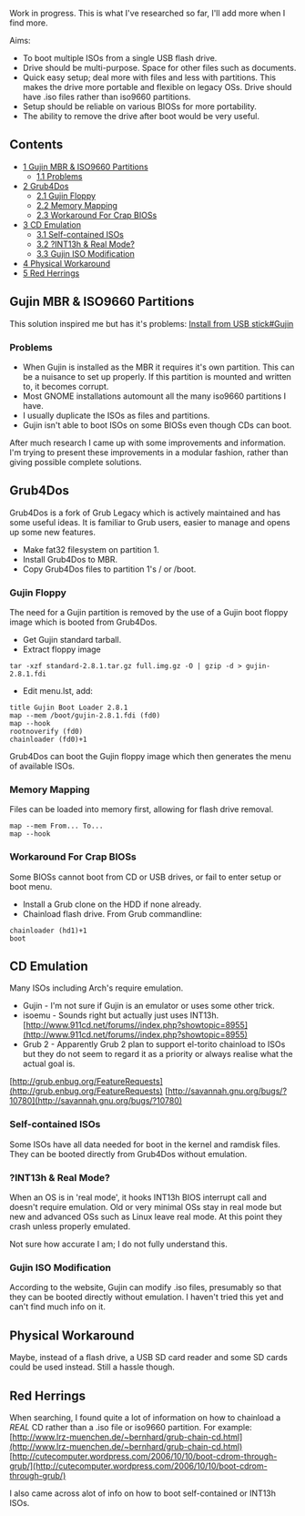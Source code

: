 Work in progress. This is what I've researched so far, I'll add more when I find more.

Aims:

*   To boot multiple ISOs from a single USB flash drive.
*   Drive should be multi-purpose. Space for other files such as documents.
*   Quick easy setup; deal more with files and less with partitions. This makes the drive more portable and flexible on legacy OSs. Drive should have .iso files rather than iso9660 partitions.
*   Setup should be reliable on various BIOSs for more portability.
*   The ability to remove the drive after boot would be very useful.

## Contents

*   [1 Gujin MBR & ISO9660 Partitions](#Gujin_MBR_.26_ISO9660_Partitions)
    *   [1.1 Problems](#Problems)
*   [2 Grub4Dos](#Grub4Dos)
    *   [2.1 Gujin Floppy](#Gujin_Floppy)
    *   [2.2 Memory Mapping](#Memory_Mapping)
    *   [2.3 Workaround For Crap BIOSs](#Workaround_For_Crap_BIOSs)
*   [3 CD Emulation](#CD_Emulation)
    *   [3.1 Self-contained ISOs](#Self-contained_ISOs)
    *   [3.2 ?INT13h & Real Mode?](#.3FINT13h_.26_Real_Mode.3F)
    *   [3.3 Gujin ISO Modification](#Gujin_ISO_Modification)
*   [4 Physical Workaround](#Physical_Workaround)
*   [5 Red Herrings](#Red_Herrings)

## Gujin MBR & ISO9660 Partitions

This solution inspired me but has it's problems: [Install from USB stick#Gujin](/index.php/Install_from_USB_stick#Gujin "Install from USB stick")

### Problems

*   When Gujin is installed as the MBR it requires it's own partition. This can be a nuisance to set up properly. If this partition is mounted and written to, it becomes corrupt.
*   Most GNOME installations automount all the many iso9660 partitions I have.
*   I usually duplicate the ISOs as files and partitions.
*   Gujin isn't able to boot ISOs on some BIOSs even though CDs can boot.

After much research I came up with some improvements and information. I'm trying to present these improvements in a modular fashion, rather than giving possible complete solutions.

## Grub4Dos

Grub4Dos is a fork of Grub Legacy which is actively maintained and has some useful ideas. It is familiar to Grub users, easier to manage and opens up some new features.

*   Make fat32 filesystem on partition 1.
*   Install Grub4Dos to MBR.
*   Copy Grub4Dos files to partition 1's / or /boot.

### Gujin Floppy

The need for a Gujin partition is removed by the use of a Gujin boot floppy image which is booted from Grub4Dos.

*   Get Gujin standard tarball.
*   Extract floppy image

```
tar -xzf standard-2.8.1.tar.gz full.img.gz -O | gzip -d > gujin-2.8.1.fdi

```

*   Edit menu.lst, add:

```
title Gujin Boot Loader 2.8.1
map --mem /boot/gujin-2.8.1.fdi (fd0)
map --hook
rootnoverify (fd0)
chainloader (fd0)+1

```

Grub4Dos can boot the Gujin floppy image which then generates the menu of available ISOs.

### Memory Mapping

Files can be loaded into memory first, allowing for flash drive removal.

```
map --mem From... To...
map --hook

```

### Workaround For Crap BIOSs

Some BIOSs cannot boot from CD or USB drives, or fail to enter setup or boot menu.

*   Install a Grub clone on the HDD if none already.
*   Chainload flash drive. From Grub commandline:

```
chainloader (hd1)+1
boot

```

## CD Emulation

Many ISOs including Arch's require emulation.

*   Gujin - I'm not sure if Gujin is an emulator or uses some other trick.
*   isoemu - Sounds right but actually just uses INT13h. [http://www.911cd.net/forums//index.php?showtopic=8955](http://www.911cd.net/forums//index.php?showtopic=8955)
*   Grub 2 - Apparently Grub 2 plan to support el-torito chainload to ISOs but they do not seem to regard it as a priority or always realise what the actual goal is.

[http://grub.enbug.org/FeatureRequests](http://grub.enbug.org/FeatureRequests) [http://savannah.gnu.org/bugs/?10780](http://savannah.gnu.org/bugs/?10780)

### Self-contained ISOs

Some ISOs have all data needed for boot in the kernel and ramdisk files. They can be booted directly from Grub4Dos without emulation.

### ?INT13h & Real Mode?

When an OS is in 'real mode', it hooks INT13h BIOS interrupt call and doesn't require emulation. Old or very minimal OSs stay in real mode but new and advanced OSs such as Linux leave real mode. At this point they crash unless properly emulated.

Not sure how accurate I am; I do not fully understand this.

### Gujin ISO Modification

According to the website, Gujin can modify .iso files, presumably so that they can be booted directly without emulation. I haven't tried this yet and can't find much info on it.

## Physical Workaround

Maybe, instead of a flash drive, a USB SD card reader and some SD cards could be used instead. Still a hassle though.

## Red Herrings

When searching, I found quite a lot of information on how to chainload a *REAL* CD rather than a .iso file or iso9660 partition. For example: [http://www.lrz-muenchen.de/~bernhard/grub-chain-cd.html](http://www.lrz-muenchen.de/~bernhard/grub-chain-cd.html) [http://cutecomputer.wordpress.com/2006/10/10/boot-cdrom-through-grub/](http://cutecomputer.wordpress.com/2006/10/10/boot-cdrom-through-grub/)

I also came across alot of info on how to boot self-contained or INT13h ISOs.